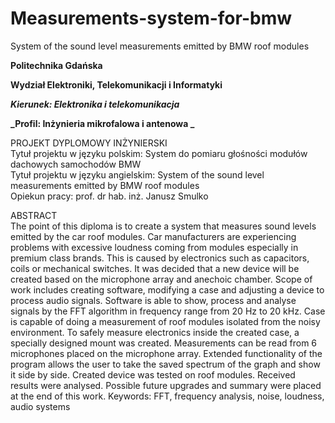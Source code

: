# Measurements-system-for-bmw
 System of the sound level measurements emitted by BMW roof modules 
 
**Politechnika Gdańska**  
	
**Wydział Elektroniki, Telekomunikacji i Informatyki**  
	
**_Kierunek: Elektronika i telekomunikacja_**	
	
**_Profil: Inżynieria mikrofalowa i antenowa _**
	
PROJEKT DYPLOMOWY INŻYNIERSKI   
Tytuł projektu w języku polskim: System do pomiaru głośności modułów dachowych samochodów BMW   
Tytuł projektu w języku angielskim: System of the sound level measurements emitted by BMW  roof modules         
Opiekun pracy: prof. dr hab. inż. Janusz Smulko 
        
ABSTRACT        
	The point of this diploma is to create a system that measures sound levels emitted by the car roof modules. Car manufacturers are experiencing problems with excessive loudness coming from modules especially in premium class brands. This is caused by electronics such as capacitors, coils or mechanical switches. It was decided that a new device will be created based on the microphone array and anechoic chamber. Scope of work includes creating software, modifying a case and adjusting a device to process audio signals. Software is able to show, process and analyse signals by the FFT algorithm in frequency range from 20 Hz to 20 kHz. Case is capable of doing a measurement of roof modules isolated from the noisy environment. To safely measure electronics inside the created case, a specially designed mount was created. Measurements can be read from 6 microphones placed on the microphone array. Extended functionality of the program allows the user to take the saved spectrum of the graph and show it side by side. Created device was tested on roof modules. Received results were analysed. Possible future upgrades and summary were placed at the end of this work.
Keywords: FFT, frequency analysis, noise, loudness, audio systems
